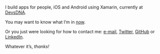 I build apps for people, iOS and Android using Xamarin, currently at
[DevsDNA](http://www.devsdna.com).

You may want to know what I’m in [now](#/now).

Or you just were looking for how to contact me:
[e-mail](mailto:marcoscm.digital@gmail.com),
[Twitter](https://twitter.com/1Marcos2Cobena),
[GitHub](https://github.com/MarcosCobena) or
[LinkedIn](https://es.linkedin.com/in/MarcosCobena).

Whatever it’s, *thanks!*
